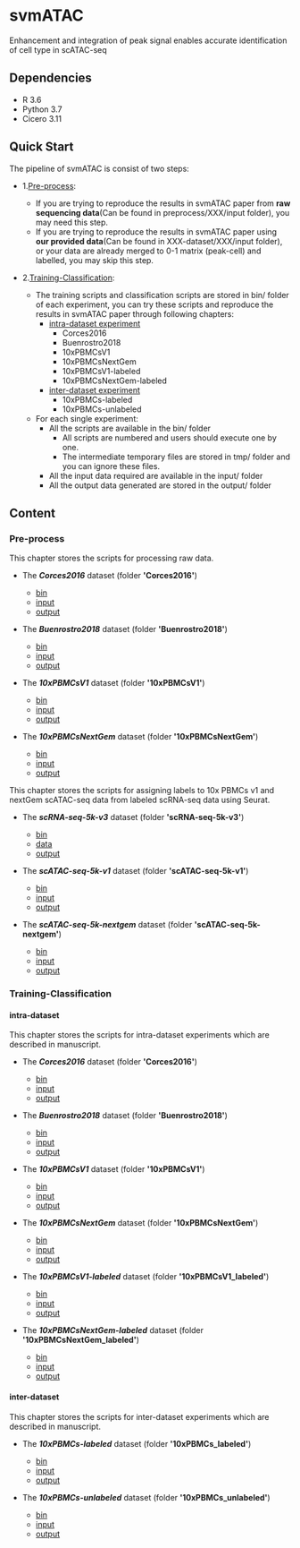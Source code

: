 # svmATAC
Enhancement and integration of peak signal enables accurate identification of cell type in scATAC-seq

## Dependencies

- R 3.6
- Python 3.7
- Cicero 3.11

## Quick Start

The pipeline of svmATAC is consist of two steps:

- 1.[Pre-process](#Pre-process):
	- If you are trying to reproduce the results in svmATAC paper from **raw sequencing data**(Can be found in preprocess/XXX/input folder), you may need this step. 
	- If you are trying to reproduce the results in svmATAC paper using **our provided data**(Can be found in XXX-dataset/XXX/input folder), or your data are already merged to 0-1 matrix (peak-cell) and labelled, you may skip this step.

- 2.[Training-Classification](#Training-Classification):
	- The training scripts and classification scripts are stored in bin/ folder of each experiment, you can try these scripts and reproduce the results in svmATAC paper through following chapters: 
		- [intra-dataset experiment](#intra-dataset)
			- Corces2016
			- Buenrostro2018
			- 10xPBMCsV1
			- 10xPBMCsNextGem
			- 10xPBMCsV1-labeled
			- 10xPBMCsNextGem-labeled
		- [inter-dataset experiment](#inter-dataset)
			- 10xPBMCs-labeled
			- 10xPBMCs-unlabeled
	- For each single experiment:
		- All the scripts are available in the bin/ folder
			- All scripts are numbered and users should execute one by one.
			- The intermediate temporary files are stored in tmp/ folder and you can ignore these files.
		- All the input data required are available in the input/ folder
		- All the output data generated are stored in the output/ folder

## Content	
	
### Pre-process

This chapter stores the scripts for processing raw data.

- The _**Corces2016**_ dataset (folder **'Corces2016'**)
	- [bin](https://github.com/mrcuizhe/svmATAC/tree/master/preprocess/Corces2016/bin)
	- [input](https://github.com/mrcuizhe/svmATAC/tree/master/preprocess/Corces2016/input)
	- [output](https://github.com/mrcuizhe/svmATAC/tree/master/preprocess/Corces2016/output)

- The _**Buenrostro2018**_ dataset (folder **'Buenrostro2018'**)
	- [bin](https://github.com/mrcuizhe/svmATAC/tree/master/preprocess/Buenrostro2018/bin)
	- [input](https://github.com/mrcuizhe/svmATAC/tree/master/preprocess/Buenrostro2018/input)
	- [output](https://github.com/mrcuizhe/svmATAC/tree/master/preprocess/Buenrostro2018/output)

- The _**10xPBMCsV1**_ dataset (folder **'10xPBMCsV1'**)
	- [bin](https://github.com/mrcuizhe/svmATAC/tree/master/preprocess/10xPBMCsV1/bin)
	- [input](https://github.com/mrcuizhe/svmATAC/tree/master/preprocess/10xPBMCsV1/input)
	- [output](https://github.com/mrcuizhe/svmATAC/tree/master/preprocess/10xPBMCsV1/output)

- The _**10xPBMCsNextGem**_ dataset (folder **'10xPBMCsNextGem'**)
	- [bin](https://github.com/mrcuizhe/svmATAC/tree/master/preprocess/10xPBMCsNextGem/bin)
	- [input](https://github.com/mrcuizhe/svmATAC/tree/master/preprocess/10xPBMCsNextGem/input)
	- [output](https://github.com/mrcuizhe/svmATAC/tree/master/preprocess/10xPBMCsNextGem/output)

This chapter stores the scripts for assigning labels to 10x PBMCs v1 and nextGem scATAC-seq data from labeled scRNA-seq data using Seurat.

- The _**scRNA-seq-5k-v3**_ dataset (folder **'scRNA-seq-5k-v3'**)
	- [bin](https://github.com/mrcuizhe/svmATAC/tree/master/10x_assign_label/scRNA-seq-5k-v3/bin)
	- [data](https://github.com/mrcuizhe/svmATAC/tree/master/10x_assign_label/scRNA-seq-5k-v3/data)
	- [output](https://github.com/mrcuizhe/svmATAC/tree/master/10x_assign_label/scRNA-seq-5k-v3/output)

- The _**scATAC-seq-5k-v1**_ dataset (folder **'scATAC-seq-5k-v1'**)
	- [bin](https://github.com/mrcuizhe/svmATAC/tree/master/10x_assign_label/scATAC-seq-5k-v1/bin)
	- [input](https://github.com/mrcuizhe/svmATAC/tree/master/10x_assign_label/scATAC-seq-5k-v1/input)
	- [output](https://github.com/mrcuizhe/svmATAC/tree/master/10x_assign_label/scATAC-seq-5k-v1/output)

- The _**scATAC-seq-5k-nextgem**_ dataset (folder **'scATAC-seq-5k-nextgem'**)
	- [bin](https://github.com/mrcuizhe/svmATAC/tree/master/10x_assign_label/scATAC-seq-5k-nextgem/bin)
	- [input](https://github.com/mrcuizhe/svmATAC/tree/master/10x_assign_label/scATAC-seq-5k-nextgem/input)
	- [output](https://github.com/mrcuizhe/svmATAC/tree/master/10x_assign_label/scATAC-seq-5k-nextgem/output)

### Training-Classification

#### intra-dataset

This chapter stores the scripts for intra-dataset experiments which are described in manuscript.

- The _**Corces2016**_ dataset (folder **'Corces2016'**)
	- [bin](https://github.com/mrcuizhe/svmATAC/tree/master/intra-dataset/Corces2016/bin)
	- [input](https://github.com/mrcuizhe/svmATAC/tree/master/intra-dataset/Corces2016/input)
	- [output](https://github.com/mrcuizhe/svmATAC/tree/master/intra-dataset/Corces2016/output)

- The _**Buenrostro2018**_ dataset (folder **'Buenrostro2018'**)
	- [bin](https://github.com/mrcuizhe/svmATAC/tree/master/intra-dataset/Buenrostro2018/bin)
	- [input](https://github.com/mrcuizhe/svmATAC/tree/master/intra-dataset/Buenrostro2018/input)
	- [output](https://github.com/mrcuizhe/svmATAC/tree/master/intra-dataset/Buenrostro2018/output)

- The _**10xPBMCsV1**_ dataset (folder **'10xPBMCsV1'**)
	- [bin](https://github.com/mrcuizhe/svmATAC/tree/master/intra-dataset/10xPBMCsV1/bin)
	- [input](https://github.com/mrcuizhe/svmATAC/tree/master/intra-dataset/10xPBMCsV1/input)
	- [output](https://github.com/mrcuizhe/svmATAC/tree/master/intra-dataset/10xPBMCsV1/output)

- The _**10xPBMCsNextGem**_ dataset (folder **'10xPBMCsNextGem'**)
	- [bin](https://github.com/mrcuizhe/svmATAC/tree/master/intra-dataset/10xPBMCsNextGem/bin)
	- [input](https://github.com/mrcuizhe/svmATAC/tree/master/intra-dataset/10xPBMCsNextGem/input)
	- [output](https://github.com/mrcuizhe/svmATAC/tree/master/intra-dataset/10xPBMCsNextGem/output)
	
- The _**10xPBMCsV1-labeled**_ dataset (folder **'10xPBMCsV1_labeled'**)
	- [bin](https://github.com/mrcuizhe/svmATAC/tree/master/intra-dataset/10xPBMCsV1_labeled/bin)
	- [input](https://github.com/mrcuizhe/svmATAC/tree/master/intra-dataset/10xPBMCsV1_labeled/input)
	- [output](https://github.com/mrcuizhe/svmATAC/tree/master/intra-dataset/10xPBMCsV1_labeled/output)

- The _**10xPBMCsNextGem-labeled**_ dataset (folder **'10xPBMCsNextGem_labeled'**)
	- [bin](https://github.com/mrcuizhe/svmATAC/tree/master/intra-dataset/10xPBMCsNextGem_labeled/bin)
	- [input](https://github.com/mrcuizhe/svmATAC/tree/master/intra-dataset/10xPBMCsNextGem_labeled/input)
	- [output](https://github.com/mrcuizhe/svmATAC/tree/master/intra-dataset/10xPBMCsNextGem_labeled/output)
	
#### inter-dataset

This chapter stores the scripts for inter-dataset experiments which are described in manuscript.

- The _**10xPBMCs-labeled**_ dataset (folder **'10xPBMCs_labeled'**)
	- [bin](https://github.com/mrcuizhe/svmATAC/tree/master/inter-dataset/10xPBMCs_labeled/bin)
	- [input](https://github.com/mrcuizhe/svmATAC/tree/master/inter-dataset/10xPBMCs_labeled/input)
	- [output](https://github.com/mrcuizhe/svmATAC/tree/master/inter-dataset/10xPBMCs_labeled/output)
	
- The _**10xPBMCs-unlabeled**_ dataset (folder **'10xPBMCs_unlabeled'**)
	- [bin](https://github.com/mrcuizhe/svmATAC/tree/master/inter-dataset/10xPBMCs_unlabeled/bin)
	- [input](https://github.com/mrcuizhe/svmATAC/tree/master/inter-dataset/10xPBMCs_unlabeled/input)
	- [output](https://github.com/mrcuizhe/svmATAC/tree/master/inter-dataset/10xPBMCs_unlabeled/output)